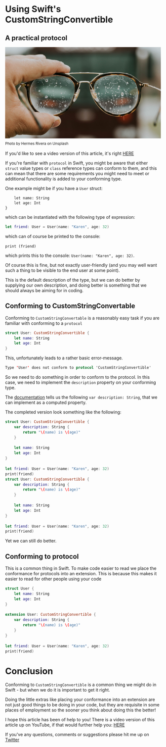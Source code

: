 # Using Swift's CustomStringConvertible
## A practical protocol

![Photo by Hermes Rivera on Unsplash](Images/hermes-rivera-shEtkYRYt40-unsplash.jpg)<br/>
<sub>Photo by Hermes Rivera on Unsplash<sub>

If you'd like to see a video version of this article, it's right [HERE](https://youtu.be/CHTq_MJMNDw)

If you're familiar with `protocol` in Swift, you might be aware that either `struct` value types or `class` reference types can conform to them, and this can mean that there are some requirements you might need to meet or additional functionality is added to your conforming type.

One example might be if you have a `User` struct:

```struct User {
    let name: String
    let age: Int
}
```

which can be instantiated with the following type of expression:

```swift
let friend: User = User(name: "Karen", age: 32)
```

which can of course be printed to the console:

`print (friend)`

which prints this to the console: `User(name: "Karen", age: 32)`. 

Of course this is fine, but not exactly user-friendly (and you may well want such a thing to be visible to the end user at some point).

This is the default description of the type, but we can do better by supplying our own description, and doing better is something that we should always be aiming for in coding.

## Conforming to CustomStringConvertable
Conforming to `CustomStringConvertable` is a reasonably easy task if you are familiar with conforming to a `protocol`

```swift
struct User: CustomStringConvertible {
    let name: String
    let age: Int
}
```
This, unfortunately leads to a rather basic error-message.

```swift
Type 'User' does not conform to protocol 'CustomStringConvertible'
```

So we need to do something in order to conform to the protocol. In this case, we need to implement the  `description` property on your conforming type.

The [documentation](https://developer.apple.com/documentation/swift/customstringconvertible) tells us the following `var description: String`, that we can implement as a computed property.

The completed version look something like the following:

```swift
struct User: CustomStringConvertible {
    var description: String {
        return "\(name) is \(age)"
    }
    
    let name: String
    let age: Int
}

let friend: User = User(name: "Karen", age: 32)
print(friend)
struct User: CustomStringConvertible {
    var description: String {
        return "\(name) is \(age)"
    }
    
    let name: String
    let age: Int
}

let friend: User = User(name: "Karen", age: 32)
print(friend)
```

Yet we can still do better.

## Conforming to protocol
This is a common thing in Swift.  To make code easier to read we place the conformance for protocols into an extension. This is because this makes it easier to read for other people using your code
```swift
struct User {
    let name: String
    let age: Int
}

extension User: CustomStringConvertible {
    var description: String {
        return "\(name) is \(age)"
    }
}

let friend: User = User(name: "Karen", age: 32)
print(friend)
```


# Conclusion
Conforming to `CustomStringConvertible` is a common thing we might do in Swift - but when we do it is important to get it right.

Doing the little extras like placing your conformance into an extension are not just good things to be doing in your code, but they are requisite in some places of employment so the sooner you think about doing this the better!

I hope this article has been of help to you! There is a video version of this article up on YouTube, if that would further help you: [HERE](https://youtu.be/CHTq_MJMNDw)

If you've any questions, comments or suggestions please hit me up on [Twitter](https://twitter.com/stevenpcurtis)

